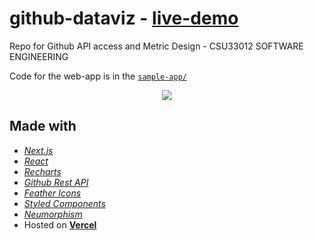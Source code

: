 # github-dataviz - [live-demo](github-dataviz.vercel.app)

Repo for Github API access and Metric Design - CSU33012 SOFTWARE ENGINEERING

Code for the web-app is in the [`sample-app/`](https://github.com/johnkommala/github-dataviz/tree/main/sample-app)

<p align="center">
  <img src="https://user-images.githubusercontent.com/91032767/147858754-4c913b0c-0402-490f-a0e1-b91c00b39f11.png" />
</p>

## Made with
* _[Next.js](https://nextjs.org/)_
* _[React](https://reactjs.org/)_
* _[Recharts](https://recharts.org/en-US/)_
* _[Github Rest API](https://docs.github.com/en/rest)_
* _[Feather Icons](feathericons.com)_
* _[Styled Components](https://styled-components.com/)_
* _[Neumorphism](https://neumorphism.io/)_
* Hosted on **[Vercel](https://vercel.com/)**
 
